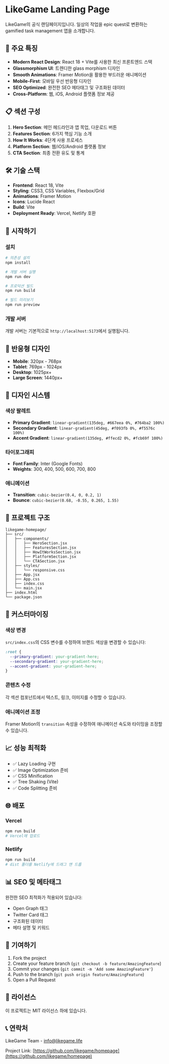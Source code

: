 # LikeGame Landing Page

LikeGame의 공식 랜딩페이지입니다. 일상의 작업을 epic quest로 변환하는 gamified task management 앱을 소개합니다.

## 🚀 주요 특징

- **Modern React Design**: React 18 + Vite를 사용한 최신 프론트엔드 스택
- **Glassmorphism UI**: 트렌디한 glass morphism 디자인
- **Smooth Animations**: Framer Motion을 활용한 부드러운 애니메이션
- **Mobile-First**: 모바일 우선 반응형 디자인
- **SEO Optimized**: 완전한 SEO 메타태그 및 구조화된 데이터
- **Cross-Platform**: 웹, iOS, Android 플랫폼 정보 제공

## 📋 섹션 구성

1. **Hero Section**: 메인 헤드라인과 앱 목업, 다운로드 버튼
2. **Features Section**: 6가지 핵심 기능 소개
3. **How It Works**: 4단계 사용 프로세스
4. **Platform Section**: 웹/iOS/Android 플랫폼 정보
5. **CTA Section**: 최종 전환 유도 및 통계

## 🛠️ 기술 스택

- **Frontend**: React 18, Vite
- **Styling**: CSS3, CSS Variables, Flexbox/Grid
- **Animations**: Framer Motion
- **Icons**: Lucide React
- **Build**: Vite
- **Deployment Ready**: Vercel, Netlify 호환

## 🚀 시작하기

### 설치

```bash
# 의존성 설치
npm install

# 개발 서버 실행
npm run dev

# 프로덕션 빌드
npm run build

# 빌드 미리보기
npm run preview
```

### 개발 서버

개발 서버는 기본적으로 `http://localhost:5173`에서 실행됩니다.

## 📱 반응형 디자인

- **Mobile**: 320px - 768px
- **Tablet**: 769px - 1024px  
- **Desktop**: 1025px+
- **Large Screen**: 1440px+

## 🎨 디자인 시스템

### 색상 팔레트
- **Primary Gradient**: `linear-gradient(135deg, #667eea 0%, #764ba2 100%)`
- **Secondary Gradient**: `linear-gradient(45deg, #f093fb 0%, #f5576c 100%)`
- **Accent Gradient**: `linear-gradient(135deg, #ffecd2 0%, #fcb69f 100%)`

### 타이포그래피
- **Font Family**: Inter (Google Fonts)
- **Weights**: 300, 400, 500, 600, 700, 800

### 애니메이션
- **Transition**: `cubic-bezier(0.4, 0, 0.2, 1)`
- **Bounce**: `cubic-bezier(0.68, -0.55, 0.265, 1.55)`

## 📂 프로젝트 구조

```
likegame-homepage/
├── src/
│   ├── components/
│   │   ├── HeroSection.jsx
│   │   ├── FeaturesSection.jsx
│   │   ├── HowItWorksSection.jsx
│   │   ├── PlatformSection.jsx
│   │   └── CTASection.jsx
│   ├── styles/
│   │   └── responsive.css
│   ├── App.jsx
│   ├── App.css
│   ├── index.css
│   └── main.jsx
├── index.html
└── package.json
```

## 🔧 커스터마이징

### 색상 변경
`src/index.css`의 CSS 변수를 수정하여 브랜드 색상을 변경할 수 있습니다:

```css
:root {
  --primary-gradient: your-gradient-here;
  --secondary-gradient: your-gradient-here;
  --accent-gradient: your-gradient-here;
}
```

### 콘텐츠 수정
각 섹션 컴포넌트에서 텍스트, 링크, 이미지를 수정할 수 있습니다.

### 애니메이션 조정
Framer Motion의 `transition` 속성을 수정하여 애니메이션 속도와 타이밍을 조정할 수 있습니다.

## 📈 성능 최적화

- ✅ Lazy Loading 구현
- ✅ Image Optimization 준비
- ✅ CSS Minification
- ✅ Tree Shaking (Vite)
- ✅ Code Splitting 준비

## 🌐 배포

### Vercel
```bash
npm run build
# Vercel에 업로드
```

### Netlify
```bash
npm run build
# dist 폴더를 Netlify에 드래그 앤 드롭
```

## 📊 SEO 및 메타태그

완전한 SEO 최적화가 적용되어 있습니다:
- Open Graph 태그
- Twitter Card 태그
- 구조화된 데이터
- 메타 설명 및 키워드

## 🤝 기여하기

1. Fork the project
2. Create your feature branch (`git checkout -b feature/AmazingFeature`)
3. Commit your changes (`git commit -m 'Add some AmazingFeature'`)
4. Push to the branch (`git push origin feature/AmazingFeature`)
5. Open a Pull Request

## 📄 라이선스

이 프로젝트는 MIT 라이선스 하에 있습니다.

## 📞 연락처

LikeGame Team - info@likegame.life

Project Link: [https://github.com/likegame/homepage](https://github.com/likegame/homepage)